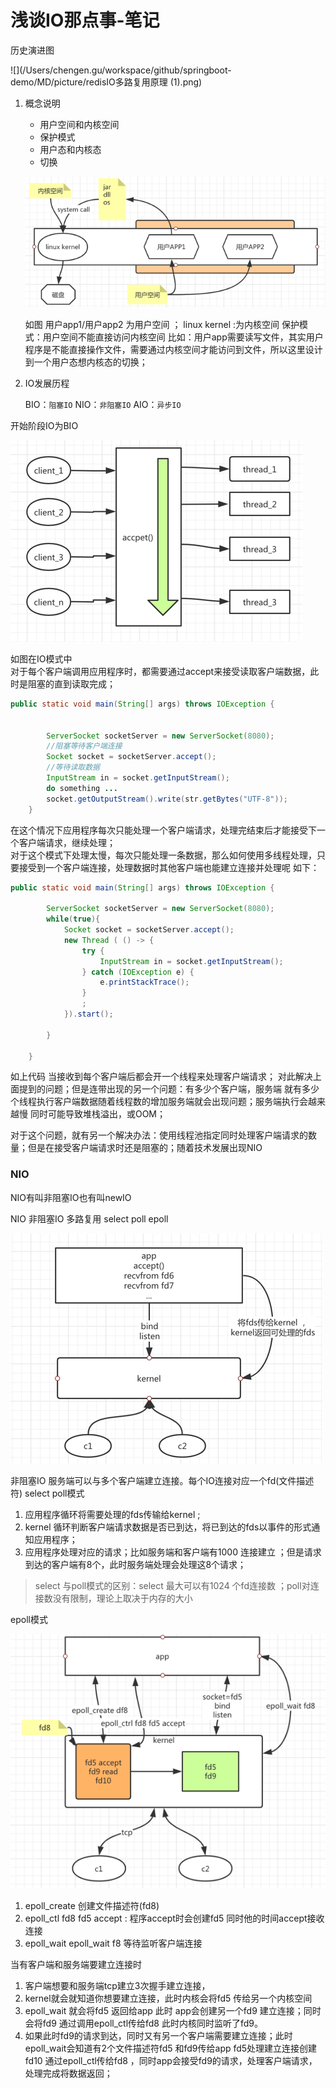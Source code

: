 # 浅谈IO那点事-笔记

历史演进图

![](/Users/chengen.gu/workspace/github/springboot-demo/MD/picture/redisIO多路复用原理 (1).png)


1. 概念说明 
    - 用户空间和内核空间 
    - 保护模式
    - 用户态和内核态
    - 切换
    
    ![](.浅谈IO那点事.MD_images/IO_1.png)
    
    如图
    用户app1/用户app2 为用户空间 ； linux kernel :为内核空间
    保护模式：用户空间不能直接访问内核空间
    比如：用户app需要读写文件，其实用户程序是不能直接操作文件，需要通过内核空间才能访问到文件，所以这里设计到一个用户态想内核态的切换；
2. IO发展历程 

    BIO：`阻塞IO`  NIO：`非阻塞IO`  AIO：`异步IO`

开始阶段IO为BIO 


![](.浅谈IO那点事.MD_images/BIO.png)

如图在IO模式中  
    对于每个客户端调用应用程序时，都需要通过accept来接受读取客户端数据，此时是阻塞的直到读取完成；
```java
public static void main(String[] args) throws IOException {
        
        
        ServerSocket socketServer = new ServerSocket(8080);
        //阻塞等待客户端连接
        Socket socket = socketServer.accept();
        //等待读取数据
        InputStream in = socket.getInputStream();
        do something ...
        socket.getOutputStream().write(str.getBytes("UTF-8"));
    }
```
在这个情况下应用程序每次只能处理一个客户端请求，处理完结束后才能接受下一个客户端请求，继续处理；  
对于这个模式下处理太慢，每次只能处理一条数据，那么如何使用多线程处理，只要接受到一个客户端连接，处理数据时其他客户端也能建立连接并处理呢
如下：

```java
public static void main(String[] args) throws IOException {

        ServerSocket socketServer = new ServerSocket(8080);
        while(true){
            Socket socket = socketServer.accept();
            new Thread ( () -> {
                try {
                    InputStream in = socket.getInputStream();
                } catch (IOException e) {
                    e.printStackTrace();
                }
                ;
            }).start();
            
        }
       
    }
```
如上代码
当接收到每个客户端后都会开一个线程来处理客户端请求； 对此解决上面提到的问题；但是连带出现的另一个问题：有多少个客户端，服务端
就有多少个线程执行客户端数据随着线程数的增加服务端就会出现问题；服务端执行会越来越慢 同时可能导致堆栈溢出，或OOM；

对于这个问题，就有另一个解决办法：使用线程池指定同时处理客户端请求的数量；但是在接受客户端请求时还是阻塞的；随着技术发展出现NIO

### NIO
NIO有叫非阻塞IO也有叫newIO

NIO 非阻塞IO 多路复用 select  poll  epoll


![](.浅谈IO那点事.MD_images/803a8a08.png)

非阻塞IO 服务端可以与多个客户端建立连接。每个IO连接对应一个fd(文件描述符)
select poll模式
1. 应用程序循环将需要处理的fds传输给kernel ; 
2. kernel 循环判断客户端请求数据是否已到达，将已到达的fds以事件的形式通知应用程序；
3. 应用程序处理对应的请求；比如服务端和客户端有1000 连接建立 ；但是请求到达的客户端有8个，此时服务端处理会处理这8个请求；
> select 与poll模式的区别：select 最大可以有1024 个fd连接数 ；poll对连接数没有限制，理论上取决于内存的大小

epoll模式


![](.浅谈IO那点事.MD_images/283929cf.png)

1. epoll_create  创建文件描述符(fd8)
2. epoll_ctl     fd8  fd5 accept : 程序accept时会创建fd5 同时他的时间accept接收连接
3. epoll_wait    epoll_wait f8  等待监听客户端连接

当有客户端和服务端要建立连接时
1. 客户端想要和服务端tcp建立3次握手建立连接，
2. kernel就会就知道你想要建立连接，此时内核会将fd5 传给另一个内核空间
3. epoll_wait 就会将fd5 返回给app  此时 app会创建另一个fd9 建立连接；同时会将fd9 通过调用epoll_ctl传给fd8
此时内核同时监听了fd9。
4. 如果此时fd9的请求到达，同时又有另一个客户端需要建立连接；此时epoll_wait会知道有2个文件描述符fd5 和fd9传给app
fd5处理建立连接创建fd10 通过epoll_ctl传给fd8 ，同时app会接受fd9的请求，处理客户端请求，处理完成将数据返回；

